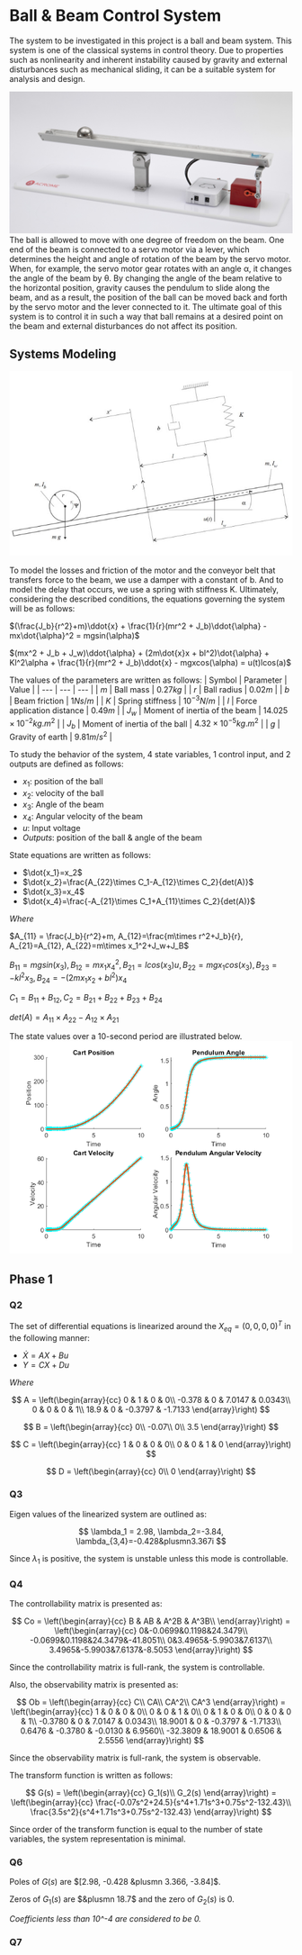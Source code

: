 # Ball & Beam Control System
The system to be investigated in this project is a ball and beam system. This system is one of the classical systems in control theory. Due to properties such as nonlinearity and inherent instability caused by gravity and external disturbances such as mechanical sliding, it can be a suitable system for analysis and design.

<img src="/readme_images/ball_beam.jpg">
The ball is allowed to move with one degree of freedom on the beam. One end of the beam is connected to a servo motor via a lever, which determines the height and angle of rotation of the beam by the servo motor. When, for example, the servo motor gear rotates with an angle α, it changes the angle of the beam by θ. By changing the angle of the beam relative to the horizontal position, gravity causes the pendulum to slide along the beam, and as a result, the position of the ball can be moved back and forth by the servo motor and the lever connected to it. The ultimate goal of this system is to control it in such a way that ball remains at a desired point on the beam and external disturbances do not affect its position.

## Systems Modeling
<img src="/readme_images/model.jpg">

To model the losses and friction of the motor and the conveyor belt that transfers force to the beam, we use a damper with a constant of b. And to model the delay that occurs, we use a spring with stiffness K. Ultimately, considering the described conditions, the equations governing the system will be as follows:

$(\frac{J_b}{r^2}+m)\ddot{x} + \frac{1}{r}(mr^2 + J_b)\ddot{\alpha} - mx\dot{\alpha}^2 = mgsin(\alpha)$

$(mx^2 + J_b + J_w)\ddot{\alpha} + (2m\dot{x}x + bl^2)\dot{\alpha} + Kl^2\alpha + \frac{1}{r}(mr^2 + J_b)\ddot{x} - mgxcos(\alpha) = u(t)lcos(a)$

The values of the parameters are written as follows:
| Symbol | Parameter | Value |
| --- | --- | --- |
| $m$ | Ball mass | $0.27kg$ |
| $r$ | Ball radius | $0.02m$ |
| $b$ | Beam friction | $1Ns/m$ |
| $K$ | Spring stiffness | $10^{-3}N/m$ |
| $l$ | Force application distance | $0.49m$ |
| $J_w$ | Moment of inertia of the beam | $14.025\times 10^{-2} kg.m^2$ |
| $J_b$ | Moment of inertia of the ball | $4.32\times 10^{-5} kg.m^2$ |
| $g$ | Gravity of earth | $9.81m/s^2$ |

To study the behavior of the system, 4 state variables, 1 control input, and 2 outputs are defined as follows:
* $x_1$: position of the ball
* $x_2$: velocity of the ball
* $x_3$: Angle of the beam
* $x_4$: Angular velocity of the beam
* $u$: Input voltage
* _Outputs_: position of the ball & angle of the beam

State equations are written as follows:

* $\dot{x_1}=x_2$
* $\dot{x_2}=\frac{A_{22}\times C_1-A_{12}\times C_2}{det(A)}$
* $\dot{x_3}=x_4$
* $\dot{x_4}=\frac{-A_{21}\times C_1+A_{11}\times C_2}{det(A)}$

_Where_

$A_{11} = \frac{J_b}{r^2}+m, A_{12}=\frac{m\times r^2+J_b}{r}, A_{21}=A_{12}, A_{22}=m\times x_1^2+J_w+J_B$

$B_{11}=mgsin(x_3), B_{12}=mx_1x_4^2, B_{21}=lcos(x_3)u, B_{22}=mgx_1cos(x_3), B_{23}=-kl^2x_3, B_{24}=-(2mx_1x_2+bl^2)x_4$

$C_1=B_{11}+B_{12}, C_2=B_{21}+B_{22}+B_{23}+B_{24}$

$det(A)=A_{11}\times A_{22}-A_{12}\times A_{21}$

The state values over a 10-second period are illustrated below.
<img src="/readme_images/equations.png">

## Phase 1
### Q2
The set of differential equations is linearized around the $X_{eq} = (0, 0, 0, 0)^T$ in the following manner:


* $\dot{X} = AX+Bu$
* $Y = CX + Du$

_Where_

$$
A = \left(\begin{array}{cc} 
0 & 1 & 0 & 0\\
-0.378 & 0 & 7.0147 & 0.0343\\
0 & 0 & 0 & 1\\
18.9 & 0 & -0.3797 & -1.7133
\end{array}\right)
$$

$$
B = \left(\begin{array}{cc} 
0\\
-0.07\\
0\\
3.5
\end{array}\right)
$$

$$
C = \left(\begin{array}{cc} 
1 & 0 & 0 & 0\\
0 & 0 & 1 & 0
\end{array}\right)
$$

$$
D = \left(\begin{array}{cc} 
0\\
0
\end{array}\right)
$$
### Q3
Eigen values of the linearized system are outlined as:

$$ \lambda_1 = 2.98, \lambda_2=-3.84, \lambda_{3,4}=-0.428&plusmn3.367i $$

Since $λ_1$ is positive, the system is unstable unless this mode is controllable.
### Q4
The controllability matrix is presented as:

$$
Co = \left(\begin{array}{cc} 
B & AB & A^2B & A^3B\\
\end{array}\right) = \left(\begin{array}{cc} 
0&-0.0699&0.1198&24.3479\\
-0.0699&0.1198&24.3479&-41.8051\\
0&3.4965&-5.9903&7.6137\\
3.4965&-5.9903&7.6137&-8.5053
\end{array}\right)
$$

Since the controllability matrix is full-rank, the system is controllable.

Also, the observability matrix is presented as:

$$
Ob = \left(\begin{array}{cc} 
C\\
CA\\
CA^2\\
CA^3
\end{array}\right) = \left(\begin{array}{cc} 
1 & 0 & 0 & 0\\
0 & 0 & 1 & 0\\
0 & 1 & 0 & 0\\
0 & 0 & 0 & 1\\
-0.3780 & 0 & 7.0147 & 0.0343\\
18.9001 & 0 & -0.3797 & -1.7133\\
0.6476 & -0.3780 & -0.0130 & 6.9560\\
-32.3809 & 18.9001 & 0.6506 & 2.5556
\end{array}\right)
$$

Since the observability matrix is full-rank, the system is observable.

The transform function is written as follows:

$$
G(s) = \left(\begin{array}{cc} 
G_1(s)\\
G_2(s)
\end{array}\right) = \left(\begin{array}{cc} 
\frac{-0.07s^2+24.5}{s^4+1.71s^3+0.75s^2-132.43}\\
\frac{3.5s^2}{s^4+1.71s^3+0.75s^2-132.43}
\end{array}\right)
$$

Since order of the transform function is equal to the number of state variables, the system representation is minimal.
<!--
### Q5
$$
e^{At} = \left(\begin{array}{cc} 
0.274e^{3t}+0.21e^{-3.85t}+e^{-0.43t}(0.516 cos⁡(3.37t)+0.0616 sin⁡(3.37t))&0.092e^{3t}-0.054e^{-3.85t}+e^{-0.43t} (-0.037 cos⁡(3.37t)+0.149 sin⁡(3.37t))& 0.21e^{3t}+0.095e^{-3.85t}+e^{-0.43t}(-0.3 cos⁡(3.37t)-0.116 sin⁡(3.37t))&0.04e^{3t}-0.44e^{-3.85t}+0.09e^{-0.43t} sin⁡(3.37t)\\
0.82e^{3t}-0.807e^{-3.85t}+e^{-0.43t} (-0.014 cos⁡(3.37t)-1.764 sin⁡(3.37t))&0.274e^{3t}+0.21e^{-3.85t}+e^{-0.43t} (0.516 cos⁡(3.37t)+0.0616 sin⁡(3.37t))& 0.63e^{3t}-0.37e^{-3.85t}+e^{-0.43t} (-0.26 cos⁡(3.37t)+1.07 sin⁡(3.37t))&0.13e^{3t}+0.17e^{-3.85t}+e^{-0.43t}(-0.3 cos⁡(3.37t)+0.043 sin⁡(3.37t))\\
0.36e^{3t}+0.46e^{-3.85t}+e^{-0.43t} (-0.82 cos⁡(3.37t)+0.1 sin⁡(3.37t))&0.12e^{3t}-0.12e^{-3.85t}-0.25e^{-0.43t} sin⁡(3.37t)& 0.27e^{3t}+0.21e^{-3.85t}+e^{-0.43t} (0.52 cos⁡(3.37t)+0.06 sin⁡(3.37t))&0.06e^{3t}-0.97e^{-3.85t}+e^{-0.43t} (0.037 cos⁡(3.37t)+0.14 sin(3.37t))\\
1.07e^{3t}-1.78e^{-3.85t}+e^{-0.43} (0.7 cos⁡(3.37t)+2.72 sin⁡(3.37t))& 0.36e^{3t}+0.46e^{-3.85t}+e^{-0.43t} (-0.82 cos⁡(3.37t)+0.1 sin⁡(3.37t))& 0.82e^{3t}-0.8e^{-3.85t}+e^{-0.43t} (-0.14 cos⁡(3.37t)-1.76 sin⁡(3.37t))&0.177e^{3t}+0.371e^{-3.85t}+e^{-0.43t} (0.45 cos⁡(3.37t)-0.18 sin⁡(3.37t))
\end{array}\right)
$$
-->
### Q6
Poles of $G(s)$ are $[2.98, -0.428 &plusmn 3.366, -3.84]$.

Zeros of $G_1(s)$ are $&plusmn 18.7$ and the zero of $G_2(s)$ is 0.

_Coefficients less than 10^-4 are considered to be 0._
### Q7
